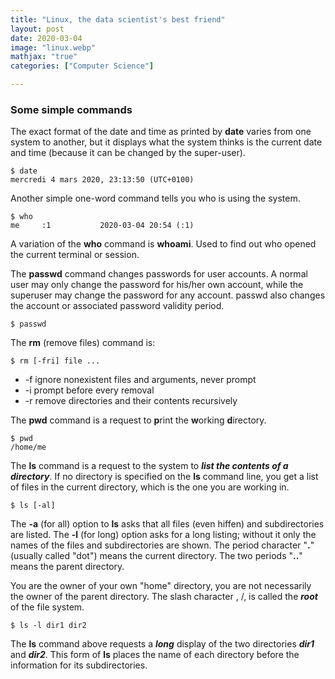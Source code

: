 ```yaml
---
title: "Linux, the data scientist's best friend"
layout: post
date: 2020-03-04
image: "linux.webp"
mathjax: "true"
categories: ["Computer Science"]

---
```


### Some simple commands

The exact format of the date and time as printed by **date** varies from one system to another, but it displays what the system thinks is the current date and time (because it can be changed by the super-user).

```console
$ date
mercredi 4 mars 2020, 23:13:50 (UTC+0100)
```

Another simple one-word command tells you who is using the system.

```console
$ who
me     :1           2020-03-04 20:54 (:1)
```

A variation of the **who** command is **whoami**. Used to find out who opened the current terminal or session.

The **passwd** command changes passwords for user accounts. A normal user may only change the password for his/her own account, while the superuser may change the password for any account.  passwd also changes the account or associated password validity period.

```console
$ passwd
```
The **rm** (remove files) command is:

```console
$ rm [-fri] file ...
```
- -f ignore nonexistent files and arguments, never prompt
- -i prompt before every removal
- -r remove directories and their contents recursively

The **pwd** command is a request to **p**rint the **w**orking **d**irectory.

```console
$ pwd
/home/me
```

The **ls** command is a request to the system to ***list the contents of a directory***. If no directory is specified on the **ls** command line, you get a list of files in the current directory, which is the one you are working in.

```console
$ ls [-al]
```

The **-a** (for all) option to **ls** asks that all files (even hiffen) and subdirectories are listed. The **-l** (for long) option asks for a long listing; without it only the names of the files and subdirectories are shown. The period character "**.**" (usually called "dot") means the current directory. The two periods "**..**" means the parent directory.

You are the owner of your own "home" directory, you are not necessarily the owner of the parent directory. The slash character , /, is called the ***root*** of the file system.

```console
$ ls -l dir1 dir2
```

The **ls** command above requests a ***long*** display of the two directories ***dir1*** and ***dir2***. This form of **ls** places the name of each directory before the information for its subdirectories.